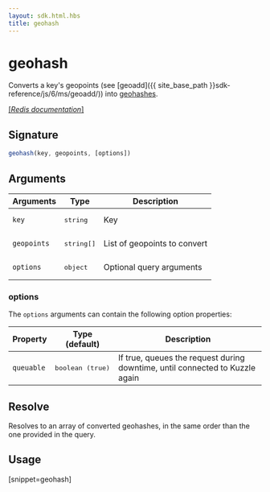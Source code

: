 ```yaml
---
layout: sdk.html.hbs
title: geohash
---
```


# geohash


Converts a key's geopoints (see [geoadd]({{ site_base_path }}sdk-reference/js/6/ms/geoadd/)) into [geohashes](https://en.wikipedia.org/wiki/Geohash).

[[_Redis documentation_]](https://redis.io/commands/geohash)

## Signature

```js
geohash(key, geopoints, [options])

```

## Arguments

| Arguments    | Type    | Description |
|--------------|---------|-------------|
| `key` | <pre>string</pre> | Key |
| `geopoints` | <pre>string[]</pre> | List of geopoints to convert |
| ``options`` | <pre>object</pre> | Optional query arguments |

### options

The `options` arguments can contain the following option properties:

| Property   | Type (default)   | Description                       |
| ---------- | ------- | --------------------------------- |
| `queuable` | <pre>boolean (true)</pre> | If true, queues the request during downtime, until connected to Kuzzle again |

## Resolve

Resolves to an array of converted geohashes, in the same order than the one provided in the query.

## Usage

[snippet=geohash]
